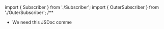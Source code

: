 import { Subscriber } from './Subscriber';
import { OuterSubscriber } from './OuterSubscriber';
/**
 * We need this JSDoc comme